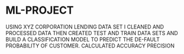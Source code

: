 # ML-PROJECT
USING XYZ CORPORATION LENDING DATA SET I CLEANED AND PROCESSED DATA THEN CREATED TEST AND TRAIN DATA SETS AND  BUILD A CLASSIFICATION MODEL TO PREDICT THE DE-FAULT PROBABILITY OF CUSTOMER.
CALCULATED ACCURACY PRECISION 
